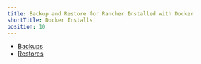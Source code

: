 ```yaml
---
title: Backup and Restore for Rancher Installed with Docker
shortTitle: Docker Installs
position: 10
---
```


- [Backups](./docker-backups)
- [Restores](./docker-restores)